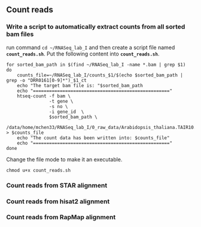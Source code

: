 ## Count reads

### Write a script to automatically extract counts from all sorted bam files

run command `cd ~/RNASeq_lab_I` and then create a script file named __`count_reads.sh`__. Put the following content into __`count_reads.sh`__. 

```{php}
for sorted_bam_path in $(find ~/RNASeq_lab_I -name *.bam | grep $1)
do
    counts_file=~/RNASeq_lab_I/counts_$1/$(echo $sorted_bam_path | grep -o "DRR0161[0-9]*")_$1_ct
    echo "The target bam file is: "$sorted_bam_path
    echo "==================================================="
    htseq-count -f bam \
                -t gene \
                -s no \
                -i gene_id  \
                $sorted_bam_path \
                /data/home/mchen33/RNASeq_lab_I/0_raw_data/Arabidopsis_thaliana.TAIR10.28.gtf > $counts_file
    echo "The count data has been written into: $counts_file"
    echo "==================================================="
done
```

Change the file mode to make it an executable.

```{php}
chmod u+x count_reads.sh 
```

### Count reads from STAR alignment

### Count reads from hisat2 alignment

### Count reads from RapMap alignment
